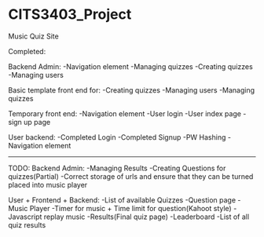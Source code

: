 # CITS3403_Project
Music Quiz Site

Completed:

Backend Admin:
-Navigation element
-Managing quizzes
-Creating quizzes
-Managing users

Basic template front end for:
-Creating quizzes
-Managing users
-Managing quizzes

Temporary front end:
-Navigation element
-User login
-User index page
-sign up page

User backend:
-Completed Login
-Completed Signup
-PW Hashing
-Navigation element

----------------------------------------------------------------------------------------
TODO:
Backend Admin:
-Managing Results
-Creating Questions for quizzes(Partial)
  -Correct storage of urls and ensure that they can be turned placed into music player

User + Frontend + Backend:
-List of available Quizzes
-Question page
  -Music Player
  -Timer for music + Time limit for question(Kahoot style)
  -Javascript replay music 
-Results(Final quiz page)
-Leaderboard
-List of all quiz results
